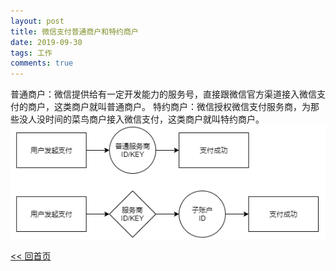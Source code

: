 ```yaml
---
layout: post
title: 微信支付普通商户和特约商户
date: 2019-09-30
tags: 工作
comments: true
---
```


普通商户：微信提供给有一定开发能力的服务号，直接跟微信官方渠道接入微信支付的商户，这类商户就叫普通商户。
特约商户：微信授权微信支付服务商，为那些没人没时间的菜鸟商户接入微信支付，这类商户就叫特约商户。
![普通商户和特约商户](/assets/img/wecaht.png)

[<< 回首页](..)